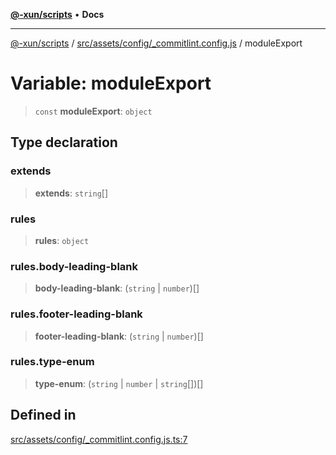 [**@-xun/scripts**](../../../../../README.md) • **Docs**

***

[@-xun/scripts](../../../../../README.md) / [src/assets/config/\_commitlint.config.js](../README.md) / moduleExport

# Variable: moduleExport

> `const` **moduleExport**: `object`

## Type declaration

### extends

> **extends**: `string`[]

### rules

> **rules**: `object`

### rules.body-leading-blank

> **body-leading-blank**: (`string` \| `number`)[]

### rules.footer-leading-blank

> **footer-leading-blank**: (`string` \| `number`)[]

### rules.type-enum

> **type-enum**: (`string` \| `number` \| `string`[])[]

## Defined in

[src/assets/config/\_commitlint.config.js.ts:7](https://github.com/Xunnamius/xscripts/blob/57333eb95500d47b37fb5be30901f27ce55d7211/src/assets/config/_commitlint.config.js.ts#L7)
